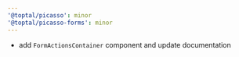 ```yaml
---
'@toptal/picasso': minor
'@toptal/picasso-forms': minor
---
```


- add `FormActionsContainer` component and update documentation
